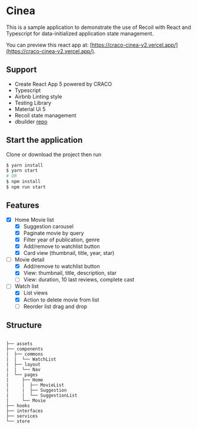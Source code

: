 # Cinea

This is a sample application to demonstrate the use of Recoil with React and Typescript for data-initialized application state management.

You can preview this react app at: [https://craco-cinea-v2.vercel.app/](https://craco-cinea-v2.vercel.app/).

## Support

- Create React App 5 powered by CRACO
- Typescript
- Airbnb Linting style
- Testing Library
- Material Ui 5
- Recoil state management
- dbuilder [repo](https://github.com/d-builder/core)

## Start the application

Clone or download the project then run

```bash
$ yarn install
$ yarn start
# OR
$ npm install
$ npm run start
```

## Features

- [x] Home Movie list
  - [x] Suggestion carousel
  - [x] Paginate movie by query
  - [x] Filter year of publication, genre
  - [x] Add/remove to watchlist button
  - [x] Card view (thumbnail, title, year, star)
- [ ] Movie detail
  - [x] Add/remove to watchlist button
  - [x] View: thumbnail, title, description, star
  - [ ] View: duration, 10 last reviews, complete cast
- [ ] Watch list
  - [x] List views
  - [x] Action to delete movie from list
  - [ ] Reorder list drag and drop

## Structure

```

├── assets
├── components
|  ├── commons
|  |  └── WatchList
|  ├── layout
|  |  └── Nav
|  └── pages
|     ├── Home
|     |  ├── MovieList
|     |  ├── Suggestion
|     |  └── SuggestionList
|     └── Movie
├── hooks
├── interfaces
├── services
└── store

```
